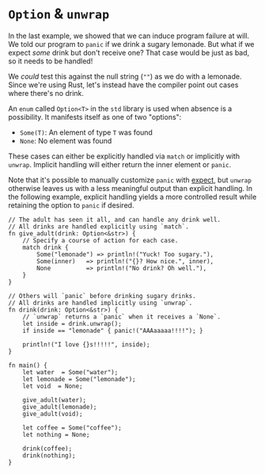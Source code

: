 # `Option` & `unwrap`

In the last example, we showed that we can induce program failure at will. We
told our program to `panic` if we drink a sugary lemonade. But what if we expect
*some* drink but don't receive one? That case would be just as bad, so it needs
to be handled!

We *could* test this against the null string (`""`) as we do with a lemonade.
Since we're using Rust, let's instead have the compiler point out cases where
there's no drink.

An `enum` called `Option<T>` in the `std` library is used when absence is a
possibility. It manifests itself as one of two "options":

- `Some(T)`: An element of type `T` was found
- `None`: No element was found

These cases can either be explicitly handled via `match` or implicitly with
`unwrap`. Implicit handling will either return the inner element or `panic`.

Note that it's possible to manually customize `panic` with [expect][expect], but
`unwrap` otherwise leaves us with a less meaningful output than explicit
handling. In the following example, explicit handling yields a more controlled
result while retaining the option to `panic` if desired.

```rust,editable,ignore,mdbook-runnable
// The adult has seen it all, and can handle any drink well.
// All drinks are handled explicitly using `match`.
fn give_adult(drink: Option<&str>) {
    // Specify a course of action for each case.
    match drink {
        Some("lemonade") => println!("Yuck! Too sugary."),
        Some(inner)   => println!("{}? How nice.", inner),
        None          => println!("No drink? Oh well."),
    }
}

// Others will `panic` before drinking sugary drinks.
// All drinks are handled implicitly using `unwrap`.
fn drink(drink: Option<&str>) {
    // `unwrap` returns a `panic` when it receives a `None`.
    let inside = drink.unwrap();
    if inside == "lemonade" { panic!("AAAaaaaa!!!!"); }

    println!("I love {}s!!!!!", inside);
}

fn main() {
    let water  = Some("water");
    let lemonade = Some("lemonade");
    let void  = None;

    give_adult(water);
    give_adult(lemonade);
    give_adult(void);

    let coffee = Some("coffee");
    let nothing = None;

    drink(coffee);
    drink(nothing);
}
```

[expect]: https://doc.rust-lang.org/std/option/enum.Option.html#method.expect
